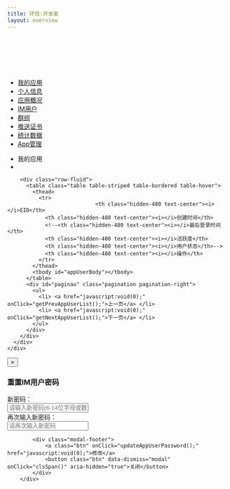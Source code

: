 ```yaml
---
title: 环信:开发者
layout: overview
---
```



<link href="/assets/css/bootstrap-2.3.2.min.css" rel="stylesheet" type="text/css" media="screen"/>
<link href="/assets/css/bootstrap-responsive-2.3.2.min.css" rel="stylesheet" type="text/css" media="screen"/>
<link href="/assets/css/font-awesome-3.1.0.min.css" rel="stylesheet" type="text/css" media="screen"/>

<link href="/assets/css/ace.min.css" rel="stylesheet" type="text/css" media="screen"/>
<link href="/assets/css/ace-responsive.min.css" rel="stylesheet" type="text/css" media="screen"/>
<link href="/assets/css/ace-skins.min.css" rel="stylesheet" type="text/css" media="screen"/>


<link href="/assets/css/management.css" rel="stylesheet" type="text/css" media="screen"/>
<link href="/assets/css/manage.css" rel="stylesheet" type="text/css" media="screen"/>


<script src="/assets/js/ace-elements.min.js"></script>
<script src="/assets/js/ace.min.js"></script>
<script src="/assets/js/jquery-1.7.2.min.js"></script>
<script src="/assets/js/jquery.cookie-1.3.js"></script>
<script src="/assets/js/bootstrap-2.3.2.min.js"></script>
<script src="/assets/js/json2.js"></script>
<script src="/assets/js/management.js"></script>

<script tyep="text/javascript">
	var appUuid = getQueryString('appUuid');
	$(function(){
		if (!getToken() || getToken()==''){
			logout();
		}
		
		getAppProfile(appUuid);
		getAppUserList(appUuid);
	});	
	
	// 上一页数据
	function getPrevAppUserList(){
		getAppUserList(appUuid,'forward');
	}
	// 下一页数据
	function getNextAppUserList(){
		getAppUserList(appUuid,'next');
	}
	
		// 应用概述页
	function toApppofile(){
	
		window.location.href = '/console/app_profile/index.html?appUuid='+appUuid;
	}
	
	// 用户管理页
	function toAppUsersPage(){
		window.location.href = '/console/app_users/index.html?appUuid='+appUuid;
	}
	
	// 群组管理页
	function togroupAppAdmin(){
		window.location.href = '/console/app_group/index.html?appUuid='+appUuid;
	}
	
	// 推送证书管理页
	function toAppCredentialsPage(){
		window.location.href = '/console/app_credentials/index.html?appUuid='+appUuid;
	}
	// 数据统计页面
	function toApppofileCounter(){
		window.location.href = '/console/app_profile_counter/index.html?appUuid='+appUuid;
	}
	
	// 应用管理员创建页面
	function toCreateAppAdmin(){
		window.location.href = '/console/app_admin_create/index.html?appUuid='+appUuid;
	}
	
	//管理员列表页面
	function toAppUserAdmin(){
		window.location.href = '/console/app_users_admin/index.html?appUuid='+appUuid;
	}
	// 去除字符串中所有空格
	function removeAllSpace(str) {
	  	return str.replace(/\s+/g, "");
	}
</script>


<div>
<div id="main-container" class="container-fluid"> <a href="javascript:void(0);" id="menu-toggler"> <span></span> </a>
  <div id="sidebar">
    <div id="sidebar-shortcuts">
      <div style="min-height: 40px;" id="sidebar-shortcuts-large"> </div>
      <div style="min-height: 40px;" id="sidebar-shortcuts-mini"> </div>
    </div>
    <ul class="nav nav-list">
			<li class="active"> <a href="/console/app_list" target="_self"> <i class="icon-ambulance"></i> <span>我的应用</span> </a></li>
			<li> <a href="/console/admin_home" target="_self"> <i class="icon-user"></i> <span>个人信息</span> </a></li>
			<li> <a href="javascript:toApppofile()" target="_self"> <i class="icon-info-sign"></i><span>应用概况</span> </a></li>
			<li> <a href="javascript:toAppUsersPage()" target="_self"> <i class="icon-user-md"></i><span>IM用户</span> </a></li>
			<li> <a href="javascript:togroupAppAdmin()" target="_self"> <i class="icon-group"></i><span>群组</span> </a></li>
			<li> <a href="javascript:toAppCredentialsPage()" target="_self"> <i class="icon-fighter-jet"></i><span>推送证书</span> </a></li>
			<li> <a href="javascript:toApppofileCounter()" target="_self"> <i class="icon-bar-chart"></i><span>统计数据</span> </a></li>
			<li> <a href="javascript:toAppUserAdmin()" target="_self"> <i class="icon-cog"></i><span>App管理</span> </a></li>
    </ul>
    <div id="sidebar-collapse"> <i class="icon-double-angle-left"></i> </div>
  </div>
  <div class="clearfix" id="main-content">
    <div id="breadcrumbs">
      <ul class="breadcrumb">
        <li> <i class="icon-home"></i> 我的应用 <span class="divider"> <i class="icon-angle-right"></i> </span> </li>
        <li> <a href="javascript:void(0);" target="_self"> <span id="showName"></span></a></li>
      </ul>
    </div>
    <div class="clearfix" id="page-content">
      <div class="row-fluid">
      	
        <div class="row-fluid">
          <table class="table table-striped table-bordered table-hover">
            <thead>
              <tr>
								<th class="hidden-480 text-center"><i></i>EID</th>
               	<th class="hidden-480 text-center"><i></i>创建时间</th>
               	<!--<th class="hidden-480 text-center"><i></i>最后登录时间</th>
               	<th class="hidden-480 text-center"><i></i>活跃度</th>
               	<th class="hidden-480 text-center"><i></i>用户状态</th>-->
                <th class="hidden-480 text-center"><i></i>操作</th>
              </tr>
            </thead>
            <tbody id="appUserBody"></tbody>
          </table>
          <div id="paginau" class="pagination pagination-right">
          	<ul>
              <li> <a href="javascript:void(0);" onClick="getPrevAppUserList();">上一页</a> </li>
              <li> <a href="javascript:void(0);" onClick="getNextAppUserList();">下一页</a> </li>
            </ul>
          </div>
        </div>
      </div>
    </div>
  </div>
</div>
	<!--修改密码-->
		<div id="passwordMondify" class="modal hide fade" tabindex="-1" role="dialog" aria-labelledby="myModalLabel" aria-hidden="true">
			<div class="modal-header">
				<button type="button" class="close" data-dismiss="modal" aria-hidden="true">×</button>
				<h3 id="myModalLabel">重置IM用户密码</h3>
			</div>
			<div class="modal-body">
				<div class="row-fluid">
					<div class="span12">
						<div class="control-group">
							<label class="control-label" for="pwdMondify">新密码：</label>
							<div class="controls">
								<input type="password" id="pwdMondify" name="pwdMondify" value="" placeholder="请输入新密码(6-14位字母或数字)" onKeyUp="value=removeAllSpace(value)" onBlur="value=removeAllSpace(value)" />
								<input type="hidden" id="usernameMondify" name="usernameMondify" value=""/>
								<input type="hidden" id="appUuidHidd" name="appUuidHidd" value=""/>
								<span style="color: red;" id="pwdMondifySpan"></span>
							</div>
						</div>
					</div>
				</div>
				<div class="row-fluid">
					<div class="span12">
						<div class="control-group">
							<label class="control-label" for="pwdMondifytwo">再次输入新密码：</label>
							<div class="controls">
								<input type="password" id="pwdMondifytwo" name="pwdMondifytwo" value="" placeholder="请再次输入新密码" onKeyUp="value=removeAllSpace(value)" onBlur="value=removeAllSpace(value)" />
								<span style="color: red;" id="pwdMondifytwoSpan"></span>
							</div>
						</div>
					</div>
				</div>
			</div>
			
			<div class="modal-footer"> 
				<a class="btn" onClick="updateAppUserPassword();" href="javascript:void(0);">修改</a>
				<button class="btn" data-dismiss="modal" onClick="clsSpan()" aria-hidden="true">关闭</button>
			</div>
		</div>
</div>

